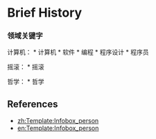 Brief History
=============


### 领域关键字

计算机：
	* 计算机
	* 软件
	* 编程
	* 程序设计
	* 程序员

摇滚：
	* 摇滚

哲学：
	* 哲学


References
----------

* [zh:Template:Infobox_person](https://zh.wikipedia.org/wiki/Template:Infobox_person)
* [en:Template:Infobox_person](https://en.wikipedia.org/wiki/Template:Infobox_person)
